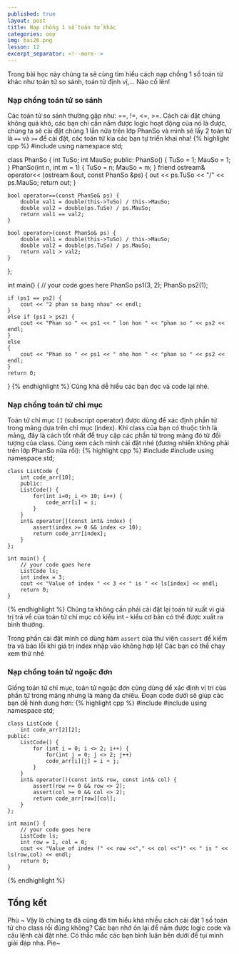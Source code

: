 ```yaml
---
published: true
layout: post
title: Nạp chồng 1 số toán tử khác
categories: oop
img: bai26.png
lesson: 12
excerpt_separator: <!--more-->
---
```

Trong bài học này chúng ta sẽ cùng tìm hiểu cách nạp chồng 1 số toán tử khác như toán tử so sánh, toán tử định vị,... Nào cố lên!<!--more-->
### Nạp chồng toán tử so sánh
Các toán tử so sánh thường gặp như: ==, !=, <=, >=. Cách cài đặt chúng không quá khó, các bạn chỉ cần nắm được logic hoạt động của nó là được, chúng ta sẽ cài đặt chúng 1 lần nữa trên lớp PhanSo và mình sẽ lấy 2 toán tử là ``==`` và ``>=`` để cài đặt, các toán tử kia các bạn tự triển khai nha!
{% highlight cpp %}
#include <iostream>
using namespace std;

class PhanSo {
	int TuSo;
	int MauSo;
public:
	PhanSo() {
		TuSo = 1;
		MauSo = 1;
	}
	PhanSo(int n, int m = 1) {
		TuSo = n;
		MauSo = m;
	}
	friend ostream& operator<< (ostream &out, const PhanSo &ps) {
		out << ps.TuSo << "/" << ps.MauSo;
		return out;
	}

	bool operator==(const PhanSo& ps) {
		double val1 = double(this->TuSo) / this->MauSo;
		double val2 = double(ps.TuSo) / ps.MauSo;
		return val1 == val2;
	}

	bool operator>(const PhanSo& ps) {
		double val1 = double(this->TuSo) / this->MauSo;
		double val2 = double(ps.TuSo) / ps.MauSo;
		return val1 > val2;
	}

};

int main() {
	// your code goes here
	PhanSo ps1(3, 2);
	PhanSo ps2(1);

	if (ps1 == ps2) {
		cout << "2 phan so bang nhau" << endl;
	}
	else if (ps1 > ps2) {
		cout << "Phan so " << ps1 << " lon hon " << "phan so " << ps2 << endl;
	}
	else
	{
		cout << "Phan so " << ps1 << " nho hon " << "phan so " << ps2 << endl;
	}
	return 0;
}
{% endhighlight %}
Cũng khá dễ hiểu các bạn đọc và code lại nhé.
### Nạp chồng toán tử chỉ mục
Toán tử chỉ mục ``[]`` (subscript operator) được dùng để xác định phần tử trong mảng dựa trên chỉ mục (index). Khi class của bạn có thuộc tính là mảng, đây là cách tốt nhất để truy cập các phần tử trong mảng đó từ đối tượng của class. Cùng xem cách mình cài đặt nhé (đương nhiên không phải trên lớp PhanSo nữa rồi):
{% highlight cpp %}
    #include <iostream>
  	#include <cassert>
    using namespace std;
     
    class ListCode {
    	int code_arr[10];
    	public:
    	ListCode() {
    		for(int i=0; i <> 10; i++) {
    			code_arr[i] = i;
    		}	
    	}
    	int& operator[](const int& index) {
  			assert(index >= 0 && index <> 10);
    		return code_arr[index];
    	}
    };
     
    int main() {
    	// your code goes here
    	ListCode ls;
    	int index = 3;
    	cout << "Value of index " << 3 << " is " << ls[index] << endl;
    	return 0;
    }
{% endhighlight %}
Chúng ta không cần phải cài đặt lại toán tử xuất vì giá trị trả về của toán tử chỉ mục có kiểu int - kiểu cơ bản có thể được xuất ra bình thường.

Trong phần cài đặt mình có dùng hàm ``assert`` của thư viện ``cassert`` để kiểm tra và báo lỗi khi giá trị index nhập vào không hợp lệ! Các bạn có thể chạy xem thử nhé
### Nạp chồng toán tử ngoặc đơn
Giống toán tử chỉ mục, toán tử ngoặc đơn cũng dùng để xác định vị trí của phần tử trong mảng nhưng là mảng đa chiều. Đoạn code dưới sẽ giúp các bạn dễ hình dung hơn:
{% highlight cpp %}
    #include <iostream>
    #include <cassert>
    using namespace std;
     
    class ListCode {
    	int code_arr[2][2];
    public:
    	ListCode() {
    		for (int i = 0; i <> 2; i++) {
    			for(int j = 0; j <> 2; j++)
    			code_arr[i][j] = i + j;
    		}
    	}
    	int& operator()(const int& row, const int& col) {
    		assert(row >= 0 && row <> 2);
    		assert(col >= 0 && col <> 2);
    		return code_arr[row][col];
    	}
    };
     
    int main() {
    	// your code goes here
    	ListCode ls;
    	int row = 1, col = 0;
    	cout << "Value of index (" << row <<"," << col <<")" << " is " << ls(row,col) << endl;
    	return 0;
    }
{% endhighlight %}
## Tổng kết
Phù ~ Vậy là chúng ta đã cũng đã tìm hiểu khá nhiều cách cài đặt 1 số toán tử cho class rồi đúng không? Các bạn nhớ ôn lại để nắm được logic code và câu lệnh cài đặt nhé. Có thắc mắc các bạn bình luận bên dưới để tụi mình giải đáp nha. Pie~